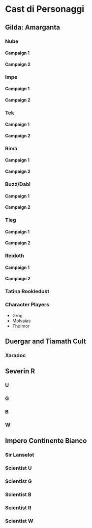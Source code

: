 # Cast di Personaggi

## Gilda: Amarganta

### Nube

#### Campaign 1
#### Campaign 2

### Impe

#### Campaign 1
#### Campaign 2
### Tek

#### Campaign 1
#### Campaign 2

### Rima 
#### Campaign 1
#### Campaign 2

### Buzz/Dabi 
#### Campaign 1
#### Campaign 2

### Tieg
#### Campaign 1
#### Campaign 2

### Reidoth
#### Campaign 1
#### Campaign 2

### Tatina Rookledust
### Character Players
- Grog
- Molvaias
- Tholmor

## Duergar and Tiamath Cult
### Xaradoc

## Severin R
### U
### G
### B
### W



## Impero Continente Bianco

### Sir Lanselot
### Scientist U
### Scientist G
### Scientist B
### Scientist R
### Scientist W


